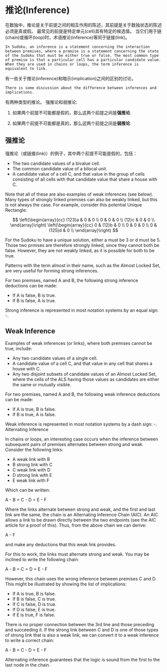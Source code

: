 # 推论(Inference)

在数独中，推论是关于前提之间的相互作用的陈述，其前提是关于数独状态的陈述必须是真或假。 最常见的前提是特定单元(cell)具有特定的候选值。 当它们用于链(chain)或循环(loop)时，术语推论(inference)等同于链接(link)。

    In Sudoku, an inference is a statement concerning the interaction between premises, where a premise is a statement concerning the state of the Sudoku that must be either true or false. The most common type of premise is that a particular cell has a particular candidate value. When they are used in chains or loops, the term inference is equivalent to link.

有一些关于推论(inference)和暗示(implication)之间的区别的讨论。

    There is some discussion about the difference between inferences and implications.

有两种类型的推论。 强推论和弱推论:

1. 如果两个前提不可能都是假的，那么这两个前提之间是**强推论**.

2. 如果两个前提不可能都是真的，那么这两个前提之间是**弱推论**.

## 强推论

强推论（或链接(link)）的例子，其中两个前提不可能是假的，包括：

- The two candidate values of a bivalue cell.
- The common candidate value of a bilocal unit.
- A candidate value of a cell C, and that value in the group of cells consisting of all cells with that candidate value that share a house with C.

Note that all of these are also examples of weak inferences (see below). Many types of strongly linked premises can also be weakly linked, but this is not always the case. For example, consider this potential Unique Rectangle:

$$
\left(\begin{array}{cc}
(123)a & 0 & 0 \\
0 & 0 & 0 \\
(12)c & 0 & 0 \\
\end{array}\right)
\left(\begin{array}{cc}
0 & (12)b & 0 \\
0 & 0 & 0 \\
0 & (125)d & 0 \\
\end{array}\right)
$$

For the Sudoku to have a unique solution, either a must be 3 or d must be 5. Those two prmises are therefore strongly linked, since they cannot both be false. However, they are not weakly linked, as it is possible for both to be true.

Patterns with the term almost in their name, such as the Almost Locked Set, are very useful for forming strong inferences.

For two premises, named A and B, the following strong inference deductions can be made:

- If A is false, B is true.
- If B is false, A is true.

Strong inference is represented in most notation systems by an equal sign: -.

## Weak Inference

Examples of weak inferences (or links), where both premises cannot be true, include:

- Any two candidate values of a single cell.
- A candidate value of a cell C, and that value in any cell that shares a house with C.
- Any two disjoint subsets of candidate values of an Almost Locked Set, where the cells of the ALS having those values as candidates are either the same or mutually visible.

For two premises, named A and B, the following weak inference deductions can be made:

- If A is true, B is false.
- If B is true, A is false.

Weak inference is represented in most notation systems by a dash sign: -.
Alternating Inference

In chains or loops, an interesting case occurs when the inference between subsequent pairs of premises alternates between strong and weak. Consider the following links:

- A weak link with B
- B strong link with C
- C weak link with D
- D strong link with E
- E weak link with F

Which can be written:

A - B = C - D = E - F

Where the links alternate between strong and weak, and the first and last link are the same, the chain is an Alternating Inference Chain (AIC). An AIC allows a link to be drawn directly between the two endpoints (see the AIC article for a proof of this). Thus, from the above chain we can derive:

A - F

and make any deductions that this weak link provides.

For this to work, the links must alternate strong and weak. You may be inclined to write the following chain:

A - B = C = D = E - F

However, this chain uses the wrong inference between premises C and D. This might be illustrated by showing the list of implications:

- If A is true, B is false.
- If B is false, C is true.
- If C is false, D is true.
- If D is false, E is true.
- If E is true, F is false.

There is no proper connection between the 3rd line and those preceding and succeeding it. If the strong link between C and D is one of those types of strong link that is also a weak link, we can convert it to a weak inference to write a correct chain:

A - B = C - D = E - F

Alternating inference guarantees that the logic is sound from the first to the last node in the chain.